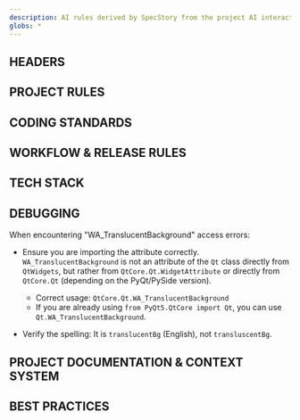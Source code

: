 ```yaml
---
description: AI rules derived by SpecStory from the project AI interaction history
globs: *
---
```


## HEADERS

## PROJECT RULES

## CODING STANDARDS

## WORKFLOW & RELEASE RULES

## TECH STACK

## DEBUGGING

When encountering "WA_TranslucentBackground" access errors:

*   Ensure you are importing the attribute correctly. `WA_TranslucentBackground` is not an attribute of the `Qt` class directly from `QtWidgets`, but rather from `QtCore.Qt.WidgetAttribute` or directly from `QtCore.Qt` (depending on the PyQt/PySide version).

    *   Correct usage: `QtCore.Qt.WA_TranslucentBackground`
    *   If you are already using `from PyQt5.QtCore import Qt`, you can use `Qt.WA_TranslucentBackground`.

*   Verify the spelling: It is `translucentBg` (English), not `transluscentBg`.

## PROJECT DOCUMENTATION & CONTEXT SYSTEM

## BEST PRACTICES
